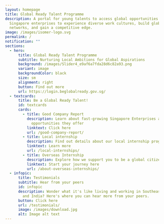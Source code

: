 ```yaml
---
layout: homepage
title: Global Ready Talent Programme
description: A portal for young talents to access global opportunities with
  Singapore enterprises to experience diverse work cultures, build global
  networks, and gain a competitive edge.
image: /images/isomer-logo.svg
permalink: /
notification: ""
sections:
  - hero:
      title: Global Ready Talent Programme
      subtitle: Nurturing Local Ambitions for Global Aspirations
      background: /images/Slider4_e9af6a7fda28d6c82a93.png
      variant: image
      backgroundColor: black
      size: sm
      alignment: right
      button: Find out more
      url: https://login.beglobalready.gov.sg/
  - textcards:
      title: Be a Global Ready Talent!
      id: textcards
      cards:
        - title: Good Company Report
          description: Learn about fast-growing Singapore Enterprises and the
            opportunities they offer
          linktext: Click here
          url: /good-company-report/
        - title: Local internship
          description: Find out details about our local internship programme
          linktext: Learn more
          url: /local-internships/
        - title: Overseas Internship
          description: Explore how we support you to be a global citizen
          linktext: Start your journey here
          url: /about-overseas-internships/
  - infopic:
      title: Testimonials
      subtitle: Hear from your peers
      id: infopic
      description: Wonder what it's like living and working in Southeast Asia, China
        and India? Here's where you can hear more from your peers.
      button: Click here
      url: /testimonials/
      image: /images/download.jpg
      alt: Image alt text
---
```

